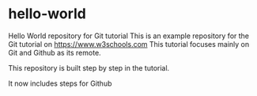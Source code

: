 # hello-world
Hello World repository for Git tutorial
This is an example repository for the Git tutorial on https://www.w3schools.com
This tutorial focuses mainly on Git and Github as its remote.

This repository is built step by step in the tutorial.

It now includes steps for Github

